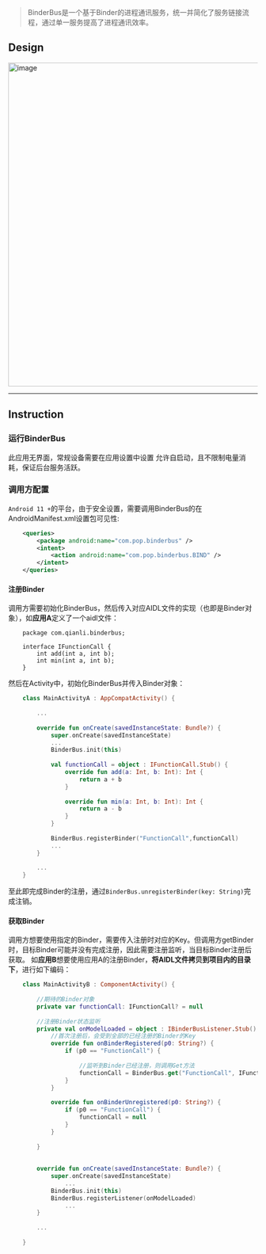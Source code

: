 > BinderBus是一个基于Binder的进程通讯服务，统一并简化了服务链接流程，通过单一服务提高了进程通讯效率。
## Design
<img width="1404" height="654" alt="image" src="https://github.com/user-attachments/assets/d0b0c980-d1eb-4d10-a243-7ab1b4ab7793" />

----

## Instruction
### 运行BinderBus
此应用无界面，常规设备需要在应用设置中设置 允许自启动，且不限制电量消耗，保证后台服务活跃。
### 调用方配置
`Android 11 +`的平台，由于安全设置，需要调用BinderBus的在AndroidManifest.xml设置包可见性:
```xml
    <queries>
        <package android:name="com.pop.binderbus" />
        <intent>
            <action android:name="com.pop.binderbus.BIND" />
        </intent>
    </queries>
```
#### 注册Binder
调用方需要初始化BinderBus，然后传入对应AIDL文件的实现（也即是Binder对象），如**应用A**定义了一个aidl文件：
```aidl
    package com.qianli.binderbus;
    
    interface IFunctionCall {
        int add(int a, int b);
        int min(int a, int b);
    }
```
然后在Activity中，初始化BinderBus并传入Binder对象：
```kotlin
    class MainActivityA : AppCompatActivity() {
    
        ...
    
        override fun onCreate(savedInstanceState: Bundle?) {
            super.onCreate(savedInstanceState)
            ...
            BinderBus.init(this)
    
            val functionCall = object : IFunctionCall.Stub() {
                override fun add(a: Int, b: Int): Int {
                    return a + b
                }
    
                override fun min(a: Int, b: Int): Int {
                    return a - b
                }
            }
    
            BinderBus.registerBinder("FunctionCall",functionCall)
            ...
        }
    
        ...
    }
```
至此即完成Binder的注册，通过`BinderBus.unregisterBinder(key: String)`完成注销。
#### 获取Binder
调用方想要使用指定的Binder，需要传入注册时对应的Key。但调用方getBinder时，目标Binder可能并没有完成注册，因此需要注册监听，当目标Binder注册后获取。
如**应用B**想要使用应用A的注册Binder，**将AIDL文件拷贝到项目内的目录下**，进行如下编码：
```kotlin
    class MainActivityB : ComponentActivity() {
    
        //期待的Binder对象
        private var functionCall: IFunctionCall? = null
    
        //注册Binder状态监听
        private val onModelLoaded = object : IBinderBusListener.Stub() {
            //首次注册后，会受到全部的已经注册的Binder的Key
            override fun onBinderRegistered(p0: String?) {
                if (p0 == "FunctionCall") {
                    
                    //监听到Binder已经注册，则调用Get方法
                    functionCall = BinderBus.get("FunctionCall", IFunctionCall.Stub::asInterface)
                }
            }
    
            override fun onBinderUnregistered(p0: String?) {
                if (p0 == "FunctionCall") {
                    functionCall = null
                }
            }
    
        }
    
    
        override fun onCreate(savedInstanceState: Bundle?) {
            super.onCreate(savedInstanceState)
                ...
            BinderBus.init(this)
            BinderBus.registerListener(onModelLoaded)
                ...
        }
        
        ...
    
    }
```
